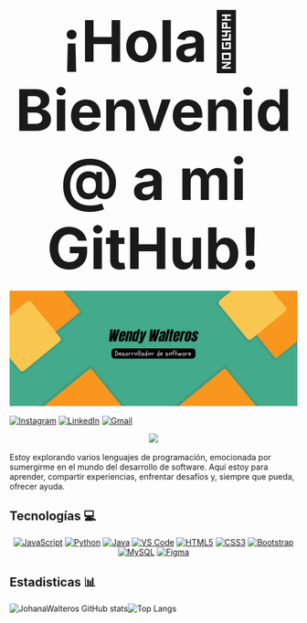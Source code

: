 <p align="center">
  <strong style="color:waith; font-size:100px">¡Hola👋 Bienvenid@ a mi GitHub!</strong>
</p>

<p align="center"><img src="Banner.png" alt="Banner de Condor Coders"></p>

[![Instagram](https://img.shields.io/badge/Instagram-%23E4405F.svg?style=for-the-badge&logo=Instagram&logoColor=white)](https://www.instagram.com/johana_walteros/)
[![LinkedIn](https://img.shields.io/badge/linkedin-%230077B5.svg?style=for-the-badge&logo=linkedin&logoColor=white)](www.linkedin.com/in/wendy-johana-walteros-alfonso)
[![Gmail](https://img.shields.io/badge/Gmail-D14836?style=for-the-badge&logo=gmail&logoColor=white)](https://accounts.google.com/v3/signin/identifier?continue=https%3A%2F%2Fwww.google.com%2Fsearch%3Fq%3Dgmail%26oq%3Dgmail%26gs_lcrp%3DEgZjaHJvbWUyDwgAEEUYORiDARixAxiABDIKCAEQABixAxiABDIKCAIQABixAxiABDINCAMQABiDARixAxiABDIHCAQQABiABDIHCAUQABiABDINCAYQABiDARixAxiABDIGCAcQRRg90gEIMTM5MWowajeoAgCwAgA%26sourceid%3Dchrome%26ie%3DUTF-8&ec=GAZAAQ&hl=es&passive=true&ifkv=ARZ0qKKm6jwz03cMTTR0xrIC5yOLVYNwHxHqDp5Fx6VGid5T9UvIttP16ge3Mhbkq9Ki20edDOjo&theme=mn&ddm=0&flowName=GlifWebSignIn&flowEntry=ServiceLogin)

<p align="center">
  <img src="https://media.giphy.com/media/HQHwvSBSy7s0AXOlWt/giphy.gif" width="100"/>
</p>

Estoy explorando varios lenguajes de programación, emocionada por sumergirme en el mundo del desarrollo de software. Aquí estoy para aprender, compartir experiencias, enfrentar desafíos y, siempre que pueda, ofrecer ayuda.

## Tecnologías 💻
<p align="center">
<a href="https://developer.mozilla.org/en-US/docs/Web/JavaScript" target="_blank" rel="noreferrer"><img src="https://raw.githubusercontent.com/danielcranney/readme-generator/main/public/icons/skills/javascript-colored.svg" width="36" height="36" alt="JavaScript" /></a> <a href="https://www.python.org/" target="_blank" rel="noreferrer"><img src="https://raw.githubusercontent.com/danielcranney/readme-generator/main/public/icons/skills/python-colored.svg" width="36" height="36" alt="Python" /></a> <a href="https://www.oracle.com/java/" target="_blank" rel="noreferrer"><img src="https://raw.githubusercontent.com/danielcranney/readme-generator/main/public/icons/skills/java-colored.svg" width="36" height="36" alt="Java" /></a> <a href="https://code.visualstudio.com/" target="_blank" rel="noreferrer"><img src="https://raw.githubusercontent.com/danielcranney/readme-generator/main/public/icons/skills/visualstudiocode.svg" width="36" height="36" alt="VS Code" /></a> <a href="https://developer.mozilla.org/en-US/docs/Glossary/HTML5" target="_blank" rel="noreferrer"><img src="https://raw.githubusercontent.com/danielcranney/readme-generator/main/public/icons/skills/html5-colored.svg" width="36" height="36" alt="HTML5" /></a> <a href="https://www.w3.org/TR/CSS/#css" target="_blank" rel="noreferrer"><img src="https://raw.githubusercontent.com/danielcranney/readme-generator/main/public/icons/skills/css3-colored.svg" width="36" height="36" alt="CSS3" /></a> <a href="https://getbootstrap.com/" target="_blank" rel="noreferrer"><img src="https://raw.githubusercontent.com/danielcranney/readme-generator/main/public/icons/skills/bootstrap-colored.svg" width="36" height="36" alt="Bootstrap" /></a> <a href="https://www.mysql.com/" target="_blank" rel="noreferrer"><img src="https://raw.githubusercontent.com/danielcranney/readme-generator/main/public/icons/skills/mysql-colored.svg" width="36" height="36" alt="MySQL" /></a> <a href="https://www.figma.com/" target="_blank" rel="noreferrer"><img src="https://raw.githubusercontent.com/danielcranney/readme-generator/main/public/icons/skills/figma-colored.svg" width="36" height="36" alt="Figma" /></a>
</p>

## Estadisticas 📊
![JohanaWalteros GitHub stats](https://github-readme-stats.vercel.app/api?username=JohanaWalteros&show_icons=true&theme=radical)![Top Langs](https://github-readme-stats.vercel.app/api/top-langs/?username=johanawalteros&layout=compact&theme=radical)


